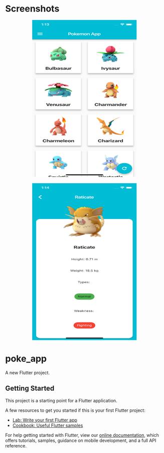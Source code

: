 # Screenshots
<div align="center">
    <img src="/images/img1.png" width="333px" height="500px" </img>
</div>
<br/>
<div align="center">
    <img src="/images/img2.png" width="333px" height="500px" </img> 
</div>

# poke_app

A new Flutter project.

## Getting Started

This project is a starting point for a Flutter application.

A few resources to get you started if this is your first Flutter project:

- [Lab: Write your first Flutter app](https://flutter.io/docs/get-started/codelab)
- [Cookbook: Useful Flutter samples](https://flutter.io/docs/cookbook)

For help getting started with Flutter, view our 
[online documentation](https://flutter.io/docs), which offers tutorials, 
samples, guidance on mobile development, and a full API reference.
